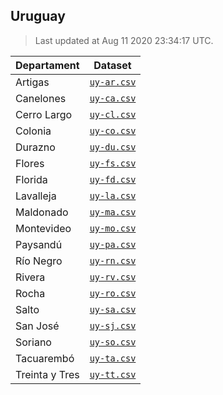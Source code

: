 ## Uruguay

> Last updated at Aug 11 2020 23:34:17 UTC.


| Departament | Dataset |
| ----------- | ------- |
| Artigas | [`uy-ar.csv`](uy-ar.csv) |
| Canelones | [`uy-ca.csv`](uy-ca.csv) |
| Cerro Largo | [`uy-cl.csv`](uy-cl.csv) |
| Colonia | [`uy-co.csv`](uy-co.csv) |
| Durazno | [`uy-du.csv`](uy-du.csv) |
| Flores | [`uy-fs.csv`](uy-fs.csv) |
| Florida | [`uy-fd.csv`](uy-fd.csv) |
| Lavalleja | [`uy-la.csv`](uy-la.csv) |
| Maldonado | [`uy-ma.csv`](uy-ma.csv) |
| Montevideo | [`uy-mo.csv`](uy-mo.csv) |
| Paysandú | [`uy-pa.csv`](uy-pa.csv) |
| Río Negro | [`uy-rn.csv`](uy-rn.csv) |
| Rivera | [`uy-rv.csv`](uy-rv.csv) |
| Rocha | [`uy-ro.csv`](uy-ro.csv) |
| Salto | [`uy-sa.csv`](uy-sa.csv) |
| San José | [`uy-sj.csv`](uy-sj.csv) |
| Soriano | [`uy-so.csv`](uy-so.csv) |
| Tacuarembó | [`uy-ta.csv`](uy-ta.csv) |
| Treinta y Tres | [`uy-tt.csv`](uy-tt.csv) |

